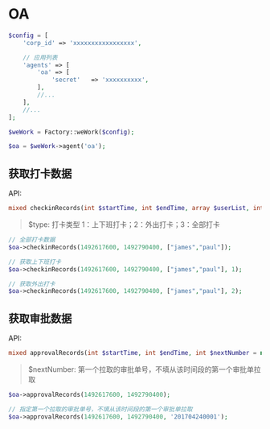 # OA

```php
$config = [
    'corp_id' => 'xxxxxxxxxxxxxxxxx',

    // 应用列表
    'agents' => [
        'oa' => [
            'secret'   => 'xxxxxxxxxx',
        ],
        //...
    ],
    //...
];

$weWork = Factory::weWork($config);

$oa = $weWork->agent('oa');
```

## 获取打卡数据

API:

```php
mixed checkinRecords(int $startTime, int $endTime, array $userList, int $type = 3)
```
> $type: 打卡类型 1：上下班打卡；2：外出打卡；3：全部打卡

```php
// 全部打卡数据
$oa->checkinRecords(1492617600, 1492790400, ["james","paul"]);

// 获取上下班打卡
$oa->checkinRecords(1492617600, 1492790400, ["james","paul"], 1);

// 获取外出打卡
$oa->checkinRecords(1492617600, 1492790400, ["james","paul"], 2);
```

## 获取审批数据

API:

```php
mixed approvalRecords(int $startTime, int $endTime, int $nextNumber = null)
```

> $nextNumber: 第一个拉取的审批单号，不填从该时间段的第一个审批单拉取

```php
$oa->approvalRecords(1492617600, 1492790400);

// 指定第一个拉取的审批单号，不填从该时间段的第一个审批单拉取
$oa->approvalRecords(1492617600, 1492790400, '201704240001');
```